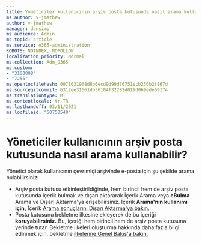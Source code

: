 ```yaml
---
title: Yöneticiler kullanıcının arşiv posta kutusunda nasıl arama kullanabilir?
ms.author: v-jmathew
author: v-jmathew
manager: dansimp
ms.audience: Admin
ms.topic: article
ms.service: o365-administration
ROBOTS: NOINDEX, NOFOLLOW
localization_priority: Normal
ms.collection: Adm_O365
ms.custom:
- "3100008"
- "7255"
ms.openlocfilehash: 00710319f8d8b6ecd9d99d76751ecb256b2f867d
ms.sourcegitcommit: 6312ee31561db36104f32282d019d069ede69174
ms.translationtype: MT
ms.contentlocale: tr-TR
ms.lasthandoff: 03/11/2021
ms.locfileid: "50750540"
---
```

# <a name="how-admins-can-search-a-users-archive-mailbox"></a>Yöneticiler kullanıcının arşiv posta kutusunda nasıl arama kullanabilir?

Yönetici olarak kullanıcının çevrimiçi arşivinde e-posta için şu şekilde arama bulabilirsiniz:

* Arşiv posta kutusu etkinleştirildiğinde,  hem birincil hem de arşiv posta kutusunda içerik bulmak ve dışarı aktararak İçerik Arama veya **eBulma** Arama ve Dışarı Aktarma'ya erişebilirsiniz. İçerik **Arama'nın kullanımı için,** İçerik [Arama sonuçlarını Dışarı Aktarma'ya bakın.](https://docs.microsoft.com/office365/securitycompliance/export-search-results)
* Posta kutusunu bekletme ilkesine ekleyerek de bu içeriği **koruyabilirsiniz.** Bu, içeriği hem birincil hem de arşiv posta kutusuna yerinde tutar. Bekletme ilkeleri oluşturma hakkında daha fazla bilgi edinmek için, bekletme [ilkelerine Genel Bakış'a bakın.](https://docs.microsoft.com/office365/securitycompliance/retention-policies)
